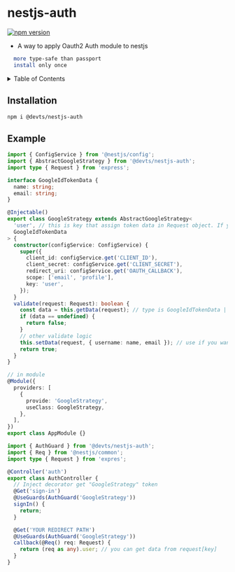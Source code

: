 # nestjs-auth

[![npm version](https://badge.fury.io/js/@devts%2Fnestjs-auth.svg)](https://badge.fury.io/js/@devts%2Fnestjs-auth)

- A way to apply Oauth2 Auth module to nestjs

```sh
  more type-safe than passport
  install only once
```

<details>
  <summary>Table of Contents</summary>
  <ol>
    <li><a href="#installation">Installation</a></li>
    <li><a href="#example">example</a></li>
  </ol>
</details>

<!-- INSTALLATION -->

## Installation

```sh
npm i @devts/nestjs-auth
```

<!-- EXAMPLE -->

## Example

```typescript
import { ConfigService } from '@nestjs/config';
import { AbstractGoogleStrategy } from '@devts/nestjs-auth';
import type { Request } from 'express';

interface GoogleIdTokenData {
  name: string;
  email: string;
}

@Injectable()
export class GoogleStrategy extends AbstractGoogleStrategy<
  'user', // this is key that assign token data in Request object. If you write a key that already used, key type in options is never
  GoogleIdTokenData
> {
  constructor(configService: ConfigService) {
    super({
      client_id: configService.get('CLIENT_ID'),
      client_secret: configService.get('CLIENT_SECRET'),
      redirect_uri: configService.get('OAUTH_CALLBACK'),
      scope: ['email', 'profile'],
      key: 'user',
    });
  }
  validate(request: Request): boolean {
    const data = this.getData(request); // type is GoogleIdTokenData | undefined
    if (data == undefined) {
      return false;
    }
    // other validate logic
    this.setData(request, { username: name, email }); // use if you want to transform data
    return true;
  }
}

// in module
@Module({
  providers: [
    {
      provide: 'GoogleStrategy',
      useClass: GoogleStrategy,
    },
  ],
})
export class AppModule {}
```

```typescript
import { AuthGuard } from '@devts/nestjs-auth';
import { Req } from '@nestjs/common';
import type { Request } from 'expres';

@Controller('auth')
export class AuthController {
  // Inject decorator get "GoogleStrategy" token
  @Get('sign-in')
  @UseGuards(AuthGuard('GoogleStrategy'))
  signIn() {
    return;
  }

  @Get('YOUR REDIRECT PATH')
  @UseGuards(AuthGuard('GoogleStrategy'))
  callback(@Req() req: Request) {
    return (req as any).user; // you can get data from request[key]
  }
}
```
